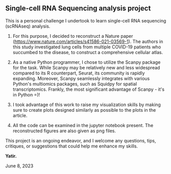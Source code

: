 ## **Single-cell RNA Sequencing analysis project** 

This is a personal challenge I undertook to learn single-cell RNA sequencing (scRNAseq) analysis.

1. For this purpose, I decided to reconstruct a Nature paper (https://www.nature.com/articles/s41586-021-03569-1). 
   The authors in this study investigated lung cells from multiple COVID-19 patients who succumbed to the disease, to construct a comprehensive cellular atlas.

2. As a native Python programmer, I chose to utilize the Scanpy package for the task. 
   While Scanpy may be relatively new and less widespread compared to its R counterpart, Seurat, its community is rapidly expanding. 
   Moreover, Scanpy seamlessly integrates with various Python's multiomics packages, such as Squidpy for spatial transcriptomics.
   Frankly, the most significant advantage of Scanpy - it's in Python =)!

3. I took advantage of this work to raise my visualization skills by making sure to create plots designed similarly as possible to the plots in the article.

4. All the code can be examined in the jupyter notebook present. The reconstructed figures are also given as png files.


This project is an ongoing endeavor, and I welcome any questions, tips, critiques, or suggestions that could help me enhance my skills.

**Yatir.**

June 8, 2023
